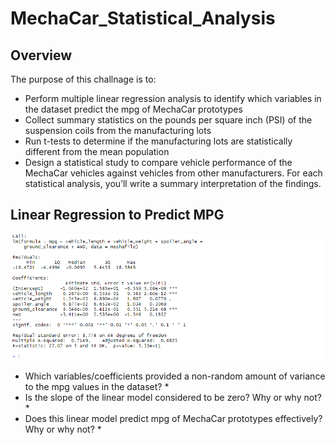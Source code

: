 # MechaCar_Statistical_Analysis

## Overview
The purpose of this challnage is to: 
* Perform multiple linear regression analysis to identify which variables in the dataset predict the mpg of MechaCar prototypes
* Collect summary statistics on the pounds per square inch (PSI) of the suspension coils from the manufacturing lots
* Run t-tests to determine if the manufacturing lots are statistically different from the mean population
* Design a statistical study to compare vehicle performance of the MechaCar vehicles against vehicles from other manufacturers. For each statistical analysis, you’ll write a summary interpretation of the findings.

## Linear Regression to Predict MPG
![](images/segment_1_summary_of_linear_regression.png)

* Which variables/coefficients provided a non-random amount of variance to the mpg values in the dataset?
    * 
* Is the slope of the linear model considered to be zero? Why or why not?
    * 
* Does this linear model predict mpg of MechaCar prototypes effectively? Why or why not?
    * 